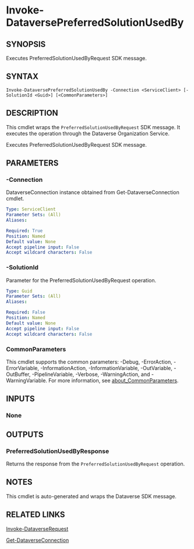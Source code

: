 # Invoke-DataversePreferredSolutionUsedBy

## SYNOPSIS
Executes PreferredSolutionUsedByRequest SDK message.

## SYNTAX

```
Invoke-DataversePreferredSolutionUsedBy -Connection <ServiceClient> [-SolutionId <Guid>] [<CommonParameters>]
```

## DESCRIPTION

This cmdlet wraps the `PreferredSolutionUsedByRequest` SDK message. It executes the operation through the Dataverse Organization Service.

Executes PreferredSolutionUsedByRequest SDK message.

## PARAMETERS

### -Connection
DataverseConnection instance obtained from Get-DataverseConnection cmdlet.

```yaml
Type: ServiceClient
Parameter Sets: (All)
Aliases:

Required: True
Position: Named
Default value: None
Accept pipeline input: False
Accept wildcard characters: False
```
### -SolutionId
Parameter for the PreferredSolutionUsedByRequest operation.

```yaml
Type: Guid
Parameter Sets: (All)
Aliases:

Required: False
Position: Named
Default value: None
Accept pipeline input: False
Accept wildcard characters: False
```
### CommonParameters
This cmdlet supports the common parameters: -Debug, -ErrorAction, -ErrorVariable, -InformationAction, -InformationVariable, -OutVariable, -OutBuffer, -PipelineVariable, -Verbose, -WarningAction, and -WarningVariable. For more information, see [about_CommonParameters](http://go.microsoft.com/fwlink/?LinkID=113216).

## INPUTS

### None

## OUTPUTS

### PreferredSolutionUsedByResponse

Returns the response from the `PreferredSolutionUsedByRequest` operation.

## NOTES

This cmdlet is auto-generated and wraps the Dataverse SDK message.

## RELATED LINKS

[Invoke-DataverseRequest](Invoke-DataverseRequest.md)

[Get-DataverseConnection](Get-DataverseConnection.md)
